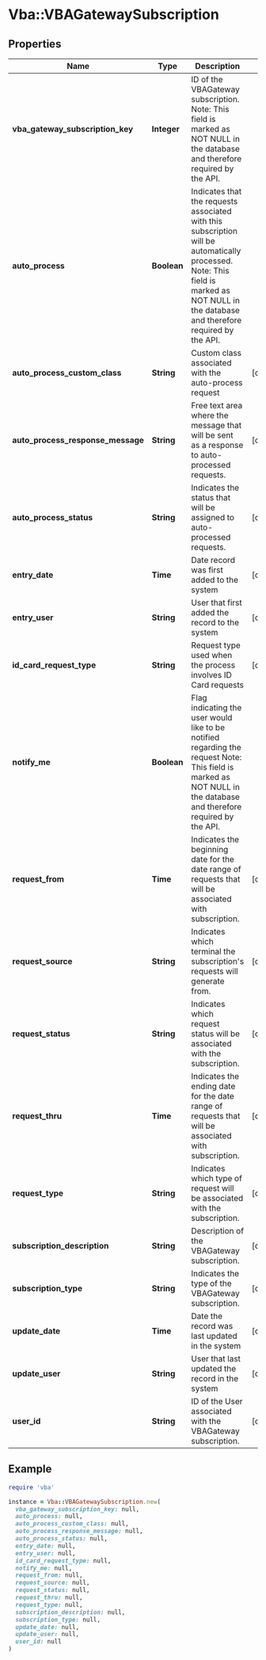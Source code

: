 # Vba::VBAGatewaySubscription

## Properties

| Name | Type | Description | Notes |
| ---- | ---- | ----------- | ----- |
| **vba_gateway_subscription_key** | **Integer** | ID of the VBAGateway subscription. Note: This field is marked as NOT NULL in the database and therefore required by the API. |  |
| **auto_process** | **Boolean** | Indicates that the requests associated with this subscription will be automatically processed. Note: This field is marked as NOT NULL in the database and therefore required by the API. |  |
| **auto_process_custom_class** | **String** | Custom class associated with the auto-process request | [optional] |
| **auto_process_response_message** | **String** | Free text area where the message that will be sent as a response to auto-processed requests. | [optional] |
| **auto_process_status** | **String** | Indicates the status that will be assigned to auto-processed requests. | [optional] |
| **entry_date** | **Time** | Date record was first added to the system | [optional] |
| **entry_user** | **String** | User that first added the record to the system | [optional] |
| **id_card_request_type** | **String** | Request type used when the process involves ID Card requests | [optional] |
| **notify_me** | **Boolean** | Flag indicating the user would like to be notified regarding the request Note: This field is marked as NOT NULL in the database and therefore required by the API. |  |
| **request_from** | **Time** | Indicates the beginning date for the date range of requests that will be associated with subscription. | [optional] |
| **request_source** | **String** | Indicates which terminal the subscription&#39;s requests will generate from. | [optional] |
| **request_status** | **String** | Indicates which request status will be associated with the subscription. | [optional] |
| **request_thru** | **Time** | Indicates the ending date for the date range of requests that will be associated with subscription. | [optional] |
| **request_type** | **String** | Indicates which type of request will be associated with the subscription. | [optional] |
| **subscription_description** | **String** | Description of the VBAGateway subscription. | [optional] |
| **subscription_type** | **String** | Indicates the type of the VBAGateway subscription. | [optional] |
| **update_date** | **Time** | Date the record was last updated in the system | [optional] |
| **update_user** | **String** | User that last updated the record in the system | [optional] |
| **user_id** | **String** | ID of the User associated with the VBAGateway subscription. | [optional] |

## Example

```ruby
require 'vba'

instance = Vba::VBAGatewaySubscription.new(
  vba_gateway_subscription_key: null,
  auto_process: null,
  auto_process_custom_class: null,
  auto_process_response_message: null,
  auto_process_status: null,
  entry_date: null,
  entry_user: null,
  id_card_request_type: null,
  notify_me: null,
  request_from: null,
  request_source: null,
  request_status: null,
  request_thru: null,
  request_type: null,
  subscription_description: null,
  subscription_type: null,
  update_date: null,
  update_user: null,
  user_id: null
)
```

